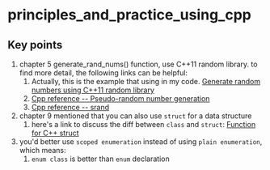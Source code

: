 # principles_and_practice_using_cpp

## Key points
1. chapter 5 generate_rand_nums() function, use C++11 random library. to find more detail, the following links can be helpful:
   1. Actually, this is the example that using in my code. [Generate random numbers using C++11 random library](https://stackoverflow.com/questions/19665818/generate-random-numbers-using-c11-random-library)
   2. [Cpp reference -- Pseudo-random number generation](https://en.cppreference.com/w/cpp/numeric/random)
   3. [Cpp reference -- srand](https://www.cplusplus.com/reference/cstdlib/srand/)
2. chapter 9 mentioned that you can also use `struct` for a data structure
   1. here's a link to discuss the diff between `class` and `struct`: [Function for C++ struct](https://stackoverflow.com/questions/13125944/function-for-c-struct)
3. you'd better use `scoped enumeration` instead of using `plain enumeration`, which means:
   1. `enum class` is better than `enum` declaration